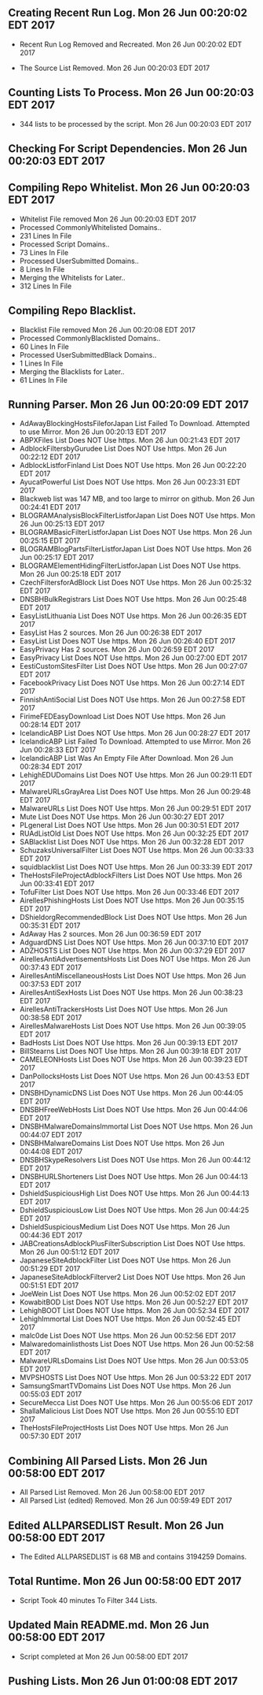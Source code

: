 ## Creating Recent Run Log. Mon 26 Jun 00:20:02 EDT 2017
* Recent Run Log Removed and Recreated. Mon 26 Jun 00:20:02 EDT 2017

* The Source List Removed. Mon 26 Jun 00:20:03 EDT 2017
## Counting Lists To Process. Mon 26 Jun 00:20:03 EDT 2017
* 	344 lists to be processed by the script. Mon 26 Jun 00:20:03 EDT 2017

## Checking For Script Dependencies. Mon 26 Jun 00:20:03 EDT 2017

## Compiling Repo Whitelist. Mon 26 Jun 00:20:03 EDT 2017
* Whitelist File removed Mon 26 Jun 00:20:03 EDT 2017
* Processed CommonlyWhitelisted Domains..
* 	231 Lines In File
* Processed Script Domains..
* 	73 Lines In File
* Processed UserSubmitted Domains..
* 	8 Lines In File
* Merging the Whitelists for Later..
* 	312 Lines In File
## Compiling Repo Blacklist.
* Blacklist File removed Mon 26 Jun 00:20:08 EDT 2017
* Processed CommonlyBlacklisted Domains..
* 	60 Lines In File
* Processed UserSubmittedBlack Domains..
* 	1 Lines In File
* Merging the Blacklists for Later..
* 	61 Lines In File

## Running Parser. Mon 26 Jun 00:20:09 EDT 2017
* AdAwayBlockingHostsFileforJapan List Failed To Download. Attempted to use Mirror. Mon 26 Jun 00:20:13 EDT 2017
* ABPXFiles List Does NOT Use https. Mon 26 Jun 00:21:43 EDT 2017
* AdblockFiltersbyGurudee List Does NOT Use https. Mon 26 Jun 00:22:12 EDT 2017
* AdblockListforFinland List Does NOT Use https. Mon 26 Jun 00:22:20 EDT 2017
* AyucatPowerful List Does NOT Use https. Mon 26 Jun 00:23:31 EDT 2017
* Blackweb list was 147 MB, and too large to mirror on github. Mon 26 Jun 00:24:41 EDT 2017
* BLOGRAMAnalysisBlockFilterListforJapan List Does NOT Use https. Mon 26 Jun 00:25:13 EDT 2017
* BLOGRAMBasicFilterListforJapan List Does NOT Use https. Mon 26 Jun 00:25:15 EDT 2017
* BLOGRAMBlogPartsFilterListforJapan List Does NOT Use https. Mon 26 Jun 00:25:17 EDT 2017
* BLOGRAMElementHidingFilterListforJapan List Does NOT Use https. Mon 26 Jun 00:25:18 EDT 2017
* CzechFiltersforAdBlock List Does NOT Use https. Mon 26 Jun 00:25:32 EDT 2017
* DNSBHBulkRegistrars List Does NOT Use https. Mon 26 Jun 00:25:48 EDT 2017
* EasyListLithuania List Does NOT Use https. Mon 26 Jun 00:26:35 EDT 2017
* EasyList Has 2 sources. Mon 26 Jun 00:26:38 EDT 2017
* EasyList List Does NOT Use https. Mon 26 Jun 00:26:40 EDT 2017
* EasyPrivacy Has 2 sources. Mon 26 Jun 00:26:59 EDT 2017
* EasyPrivacy List Does NOT Use https. Mon 26 Jun 00:27:00 EDT 2017
* EestiCustomSitesFilter List Does NOT Use https. Mon 26 Jun 00:27:07 EDT 2017
* FacebookPrivacy List Does NOT Use https. Mon 26 Jun 00:27:14 EDT 2017
* FinnishAntiSocial List Does NOT Use https. Mon 26 Jun 00:27:58 EDT 2017
* FirimeFEDEasyDownload List Does NOT Use https. Mon 26 Jun 00:28:14 EDT 2017
* IcelandicABP List Does NOT Use https. Mon 26 Jun 00:28:27 EDT 2017
* IcelandicABP List Failed To Download. Attempted to use Mirror. Mon 26 Jun 00:28:33 EDT 2017
* IcelandicABP List Was An Empty File After Download. Mon 26 Jun 00:28:34 EDT 2017
* LehighEDUDomains List Does NOT Use https. Mon 26 Jun 00:29:11 EDT 2017
* MalwareURLsGrayArea List Does NOT Use https. Mon 26 Jun 00:29:48 EDT 2017
* MalwareURLs List Does NOT Use https. Mon 26 Jun 00:29:51 EDT 2017
* Mute List Does NOT Use https. Mon 26 Jun 00:30:27 EDT 2017
* PLgeneral List Does NOT Use https. Mon 26 Jun 00:30:51 EDT 2017
* RUAdListOld List Does NOT Use https. Mon 26 Jun 00:32:25 EDT 2017
* SABlacklist List Does NOT Use https. Mon 26 Jun 00:32:28 EDT 2017
* SchuzaksUniversalFilter List Does NOT Use https. Mon 26 Jun 00:33:33 EDT 2017
* squidblacklist List Does NOT Use https. Mon 26 Jun 00:33:39 EDT 2017
* TheHostsFileProjectAdblockFilters List Does NOT Use https. Mon 26 Jun 00:33:41 EDT 2017
* TofuFilter List Does NOT Use https. Mon 26 Jun 00:33:46 EDT 2017
* AirellesPhishingHosts List Does NOT Use https. Mon 26 Jun 00:35:15 EDT 2017
* DShieldorgRecommendedBlock List Does NOT Use https. Mon 26 Jun 00:35:31 EDT 2017
* AdAway Has 2 sources. Mon 26 Jun 00:36:59 EDT 2017
* AdguardDNS List Does NOT Use https. Mon 26 Jun 00:37:10 EDT 2017
* ADZHOSTS List Does NOT Use https. Mon 26 Jun 00:37:29 EDT 2017
* AirellesAntiAdvertisementsHosts List Does NOT Use https. Mon 26 Jun 00:37:43 EDT 2017
* AirellesAntiMiscellaneousHosts List Does NOT Use https. Mon 26 Jun 00:37:53 EDT 2017
* AirellesAntiSexHosts List Does NOT Use https. Mon 26 Jun 00:38:23 EDT 2017
* AirellesAntiTrackersHosts List Does NOT Use https. Mon 26 Jun 00:38:58 EDT 2017
* AirellesMalwareHosts List Does NOT Use https. Mon 26 Jun 00:39:05 EDT 2017
* BadHosts List Does NOT Use https. Mon 26 Jun 00:39:13 EDT 2017
* BillStearns List Does NOT Use https. Mon 26 Jun 00:39:18 EDT 2017
* CAMELEONHosts List Does NOT Use https. Mon 26 Jun 00:39:23 EDT 2017
* DanPollocksHosts List Does NOT Use https. Mon 26 Jun 00:43:53 EDT 2017
* DNSBHDynamicDNS List Does NOT Use https. Mon 26 Jun 00:44:05 EDT 2017
* DNSBHFreeWebHosts List Does NOT Use https. Mon 26 Jun 00:44:06 EDT 2017
* DNSBHMalwareDomainsImmortal List Does NOT Use https. Mon 26 Jun 00:44:07 EDT 2017
* DNSBHMalwareDomains List Does NOT Use https. Mon 26 Jun 00:44:08 EDT 2017
* DNSBHSkypeResolvers List Does NOT Use https. Mon 26 Jun 00:44:12 EDT 2017
* DNSBHURLShorteners List Does NOT Use https. Mon 26 Jun 00:44:13 EDT 2017
* DshieldSuspiciousHigh List Does NOT Use https. Mon 26 Jun 00:44:13 EDT 2017
* DshieldSuspiciousLow List Does NOT Use https. Mon 26 Jun 00:44:25 EDT 2017
* DshieldSuspiciousMedium List Does NOT Use https. Mon 26 Jun 00:44:36 EDT 2017
* JABCreationsAdblockPlusFilterSubscription List Does NOT Use https. Mon 26 Jun 00:51:12 EDT 2017
* JapaneseSiteAdblockFilter List Does NOT Use https. Mon 26 Jun 00:51:29 EDT 2017
* JapaneseSiteAdblockFilterver2 List Does NOT Use https. Mon 26 Jun 00:51:51 EDT 2017
* JoeWein List Does NOT Use https. Mon 26 Jun 00:52:02 EDT 2017
* KowabitBOD List Does NOT Use https. Mon 26 Jun 00:52:27 EDT 2017
* LehighBOOT List Does NOT Use https. Mon 26 Jun 00:52:34 EDT 2017
* LehighImmortal List Does NOT Use https. Mon 26 Jun 00:52:45 EDT 2017
* malc0de List Does NOT Use https. Mon 26 Jun 00:52:56 EDT 2017
* Malwaredomainlisthosts List Does NOT Use https. Mon 26 Jun 00:52:58 EDT 2017
* MalwareURLsDomains List Does NOT Use https. Mon 26 Jun 00:53:05 EDT 2017
* MVPSHOSTS List Does NOT Use https. Mon 26 Jun 00:53:22 EDT 2017
* SamsungSmartTVDomains List Does NOT Use https. Mon 26 Jun 00:55:03 EDT 2017
* SecureMecca List Does NOT Use https. Mon 26 Jun 00:55:06 EDT 2017
* ShallaMalicious List Does NOT Use https. Mon 26 Jun 00:55:10 EDT 2017
* TheHostsFileProjectHosts List Does NOT Use https. Mon 26 Jun 00:57:30 EDT 2017

## Combining All Parsed Lists. Mon 26 Jun 00:58:00 EDT 2017
* All Parsed List Removed. Mon 26 Jun 00:58:00 EDT 2017
* All Parsed List (edited) Removed. Mon 26 Jun 00:59:49 EDT 2017

## Edited ALLPARSEDLIST Result. Mon 26 Jun 00:58:00 EDT 2017
* The Edited ALLPARSEDLIST is 68 MB and contains 	3194259 Domains.

## Total Runtime. Mon 26 Jun 00:58:00 EDT 2017
* Script Took 40 minutes To Filter 	344 Lists.

## Updated Main README.md. Mon 26 Jun 00:58:00 EDT 2017

* Script completed at Mon 26 Jun 00:58:00 EDT 2017
## Pushing Lists. Mon 26 Jun 01:00:08 EDT 2017

